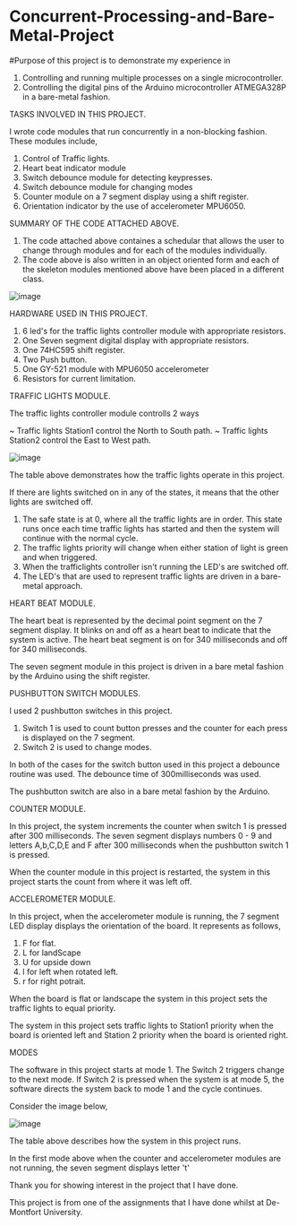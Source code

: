 # Concurrent-Processing-and-Bare-Metal-Project

#Purpose of this project is to demonstrate my experience in 
1. Controlling and running multiple processes on a single microcontroller.
2. Controlling the digital pins of the Arduino microcontroller ATMEGA328P in a bare-metal fashion.

TASKS INVOLVED IN THIS PROJECT.

I wrote code modules that run concurrently in a non-blocking fashion. These modules include,
1. Control of Traffic lights.
2. Heart beat indicator module
3. Switch debounce module for detecting keypresses.
4. Switch debounce module for changing modes 
5. Counter module on a 7 segment display using a shift register.
6. Orientation indicator by the use of accelerometer MPU6050.

SUMMARY OF THE CODE ATTACHED ABOVE.
1. The code attached above containes a schedular that allows the user to change through modules and for each of the modules individually.
2. The code above is also written in an object oriented form and each of the skeleton modules mentioned above have been placed in a different class.

![image](https://user-images.githubusercontent.com/105231479/224717454-4b77bb66-0785-41e7-b886-0d3757c5a0da.png)


HARDWARE USED IN THIS PROJECT.
1. 6 led's for the traffic lights controller module with appropriate resistors.
2. One Seven segment digital display with appropriate resistors.
3. One 74HC595 shift register.
4. Two Push button.
5. One GY-521 module with MPU6050 accelerometer
6. Resistors for current limitation.

TRAFFIC LIGHTS MODULE.

The traffic lights controller module controlls 2 ways

~ Traffic lights Station1 control the North to South path.
~ Traffic lights Station2 control the East to West path.

![image](https://user-images.githubusercontent.com/105231479/224699986-f311c4e6-aff1-4c09-9db9-3312cfa1d4ff.png)

The table above demonstrates how the traffic lights operate in this project. 

If there are lights switched on in any of the states, it means that the other lights are switched off.

1. The safe state is at 0, where all the traffic lights are in order. This state runs once each time traffic lights has started and then the system will continue with the normal cycle.
2. The traffic lights priority will change when either station of light is green and when triggered.
3. When the trafficlights controller isn't running the LED's are switched off.
4. The LED's that are used to represent traffic lights are driven in a bare-metal approach.

HEART BEAT MODULE.

The heart beat is represented by the decimal point segment on the 7 segment display. It blinks on and off as a heart beat to indicate that the system is active. The heart beat segment is on for 340 milliseconds and off for 340 milliseconds.

The seven segment module in this project is driven in a bare metal fashion by the Arduino using the shift register.

PUSHBUTTON SWITCH MODULES.

I used 2 pushbutton switches in this project.

1. Switch 1 is used to count button presses and the counter for each press is displayed on the 7 segment.
2. Switch 2 is used to change modes.

In both of the cases for the switch button used in this project a debounce routine was used. The debounce time of 300milliseconds was used.

The pushbutton switch are also in a bare metal fashion by the Arduino.

COUNTER MODULE.

In this project, the system increments the counter when switch 1 is pressed after 300 milliseconds. The seven segment displays numbers 0 - 9 and letters A,b,C,D,E and F after 300 milliseconds when the pushbutton switch 1 is pressed.

When the counter module in this project is restarted, the system in this project starts the count from where it was left off.

ACCELEROMETER MODULE.

In this project, when the accelerometer module is running, the 7 segment LED display displays the orientation of the board. It represents as follows,

1. F for flat.
2. L for landScape
3. U for upside down
4. l for left when rotated left.
5. r for right potrait.

When the board is flat or landscape the system in this project sets the traffic lights to equal priority.

The system in this project sets traffic lights to Station1 priority when the board is oriented left and Station 2 priority when the board is oriented right.

MODES 

The software in this project starts at mode 1. The Switch 2 triggers change to the next mode. If Switch 2 is pressed when the system is at mode 5, the software directs the system back to mode 1 and the cycle continues.

Consider the image below,

![image](https://user-images.githubusercontent.com/105231479/224709389-824708ae-59e0-46f9-8904-34650010be55.png)

The table above describes how the system in this project runs.

In the first mode above when the counter and accelerometer modules are not running, the seven segment displays letter 't'

Thank you for showing interest in the project that I have done.

This project is from one of the assignments that I have done whilst at De-Montfort University.
